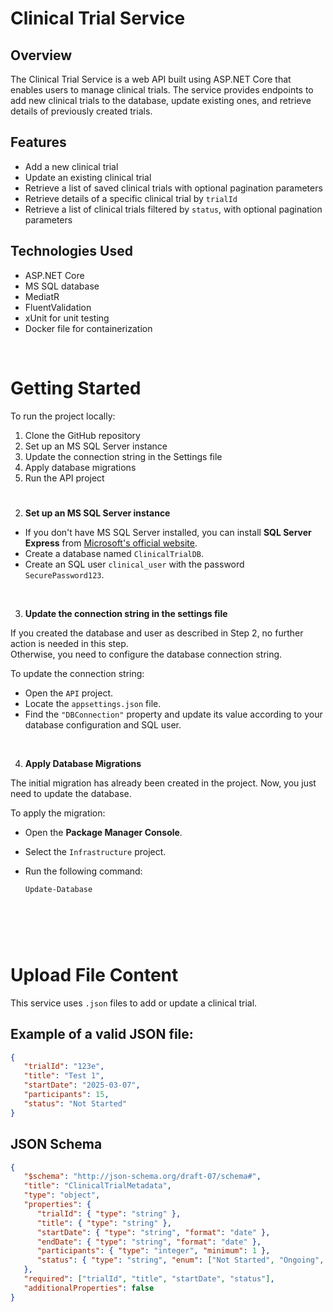 # Clinical Trial Service

## Overview

The Clinical Trial Service is a web API built using ASP.NET Core that enables users to manage clinical trials. The service provides endpoints to add new clinical trials to the database, update existing ones, and retrieve details of previously created trials.

## Features

- Add a new clinical trial
- Update an existing clinical trial
- Retrieve a list of saved clinical trials with optional pagination parameters
- Retrieve details of a specific clinical trial by `trialId`
- Retrieve a list of clinical trials filtered by `status`, with optional pagination parameters

## Technologies Used

- ASP.NET Core
- MS SQL database
- MediatR
- FluentValidation
- xUnit for unit testing
- Docker file for containerization

<br />

# Getting Started

To run the project locally:
1. Clone the GitHub repository
2. Set up an MS SQL Server instance
3. Update the connection string in the Settings file
4. Apply database migrations
5. Run the API project

#

2. **Set up an MS SQL Server instance**

- If you don't have MS SQL Server installed, you can install **SQL Server Express** from <a href="https://www.microsoft.com/en-us/sql-server/sql-server-downloads" target="_blank">Microsoft's official website</a>.
- Create a database named `ClinicalTrialDB`.
- Create an SQL user `clinical_user` with the password `SecurePassword123`.

<br />

3. **Update the connection string in the settings file**

If you created the database and user as described in Step 2, no further action is needed in this step.  
Otherwise, you need to configure the database connection string.

To update the connection string:
- Open the `API` project.
- Locate the `appsettings.json` file.
- Find the `"DBConnection"` property and update its value according to your database configuration and SQL user.

<br />

4. **Apply Database Migrations**

The initial migration has already been created in the project. Now, you just need to update the database.

To apply the migration:
- Open the **Package Manager Console**.
- Select the `Infrastructure` project.
- Run the following command:

   ```powershell
   Update-Database
   ```

#

<br /><br />

# Upload File Content

This service uses `.json` files to add or update a clinical trial.

## Example of a valid JSON file:

```json
{
   "trialId": "123e",
   "title": "Test 1",
   "startDate": "2025-03-07",
   "participants": 15,
   "status": "Not Started"
}
```
## JSON Schema
```json
{
   "$schema": "http://json-schema.org/draft-07/schema#",
   "title": "ClinicalTrialMetadata",
   "type": "object",
   "properties": {
      "trialId": { "type": "string" },
      "title": { "type": "string" },
      "startDate": { "type": "string", "format": "date" },
      "endDate": { "type": "string", "format": "date" },
      "participants": { "type": "integer", "minimum": 1 },
      "status": { "type": "string", "enum": ["Not Started", "Ongoing", "Completed"] }
   },
   "required": ["trialId", "title", "startDate", "status"],
   "additionalProperties": false
}
```
